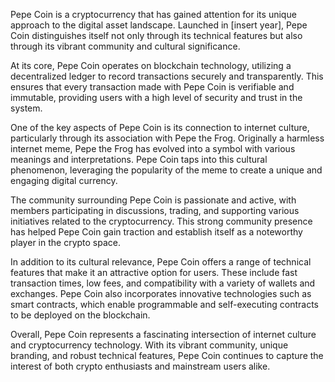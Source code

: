 Pepe Coin is a cryptocurrency that has gained attention for its unique approach to the digital asset landscape. Launched in [insert year], Pepe Coin distinguishes itself not only through its technical features but also through its vibrant community and cultural significance.

At its core, Pepe Coin operates on blockchain technology, utilizing a decentralized ledger to record transactions securely and transparently. This ensures that every transaction made with Pepe Coin is verifiable and immutable, providing users with a high level of security and trust in the system.

One of the key aspects of Pepe Coin is its connection to internet culture, particularly through its association with Pepe the Frog. Originally a harmless internet meme, Pepe the Frog has evolved into a symbol with various meanings and interpretations. Pepe Coin taps into this cultural phenomenon, leveraging the popularity of the meme to create a unique and engaging digital currency.

The community surrounding Pepe Coin is passionate and active, with members participating in discussions, trading, and supporting various initiatives related to the cryptocurrency. This strong community presence has helped Pepe Coin gain traction and establish itself as a noteworthy player in the crypto space.

In addition to its cultural relevance, Pepe Coin offers a range of technical features that make it an attractive option for users. These include fast transaction times, low fees, and compatibility with a variety of wallets and exchanges. Pepe Coin also incorporates innovative technologies such as smart contracts, which enable programmable and self-executing contracts to be deployed on the blockchain.

Overall, Pepe Coin represents a fascinating intersection of internet culture and cryptocurrency technology. With its vibrant community, unique branding, and robust technical features, Pepe Coin continues to capture the interest of both crypto enthusiasts and mainstream users alike.
